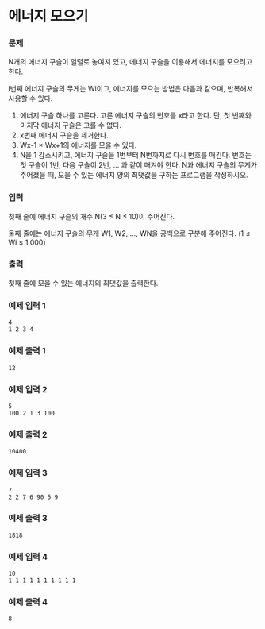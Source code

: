 # 에너지 모으기 
### 문제 

N개의 에너지 구슬이 일렬로 놓여져 있고, 에너지 구슬을 이용해서 에너지를 모으려고 한다.

i번째 에너지 구슬의 무게는 Wi이고, 에너지를 모으는 방법은 다음과 같으며, 반복해서 사용할 수 있다.

1. 에너지 구슬 하나를 고른다. 고른 에너지 구슬의 번호를 x라고 한다. 단, 첫 번째와 마지막 에너지 구슬은 고를 수 없다.
2. x번째 에너지 구슬을 제거한다.
3. Wx-1 × Wx+1의 에너지를 모을 수 있다.
4. N을 1 감소시키고, 에너지 구슬을 1번부터 N번까지로 다시 번호를 매긴다. 번호는 첫 구슬이 1번, 다음 구슬이 2번, ... 과 같이 매겨야 한다.
N과 에너지 구슬의 무게가 주어졌을 때, 모을 수 있는 에너지 양의 최댓값을 구하는 프로그램을 작성하시오.

### 입력

첫째 줄에 에너지 구슬의 개수 N(3 ≤ N ≤ 10)이 주어진다.

둘째 줄에는 에너지 구슬의 무게 W1, W2, ..., WN을 공백으로 구분해 주어진다. (1 ≤ Wi ≤ 1,000)

### 출력

첫째 줄에 모을 수 있는 에너지의 최댓값을 출력한다.

### 예제 입력 1

~~~
4
1 2 3 4
~~~

### 예제 출력 1

~~~
12
~~~

### 예제 입력 2

~~~
5
100 2 1 3 100
~~~

### 예제 출력 2

~~~
10400
~~~

### 예제 입력 3

~~~
7
2 2 7 6 90 5 9
~~~

### 예제 출력 3

~~~
1818
~~~


### 예제 입력 4

~~~
10
1 1 1 1 1 1 1 1 1 1
~~~

### 예제 출력 4

~~~
8
~~~